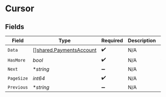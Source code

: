# Cursor


## Fields

| Field                                                                     | Type                                                                      | Required                                                                  | Description                                                               | Example                                                                   |
| ------------------------------------------------------------------------- | ------------------------------------------------------------------------- | ------------------------------------------------------------------------- | ------------------------------------------------------------------------- | ------------------------------------------------------------------------- |
| `Data`                                                                    | [][shared.PaymentsAccount](../../../pkg/models/shared/paymentsaccount.md) | :heavy_check_mark:                                                        | N/A                                                                       |                                                                           |
| `HasMore`                                                                 | *bool*                                                                    | :heavy_check_mark:                                                        | N/A                                                                       | false                                                                     |
| `Next`                                                                    | **string*                                                                 | :heavy_minus_sign:                                                        | N/A                                                                       |                                                                           |
| `PageSize`                                                                | *int64*                                                                   | :heavy_check_mark:                                                        | N/A                                                                       | 15                                                                        |
| `Previous`                                                                | **string*                                                                 | :heavy_minus_sign:                                                        | N/A                                                                       | YXVsdCBhbmQgYSBtYXhpbXVtIG1heF9yZXN1bHRzLol=                              |